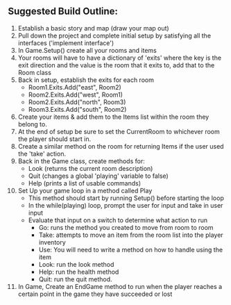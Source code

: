 ## Suggested Build Outline:

1. Establish a basic story and map (draw your map out)
2. Pull down the project and complete initial setup by satisfying all the interfaces ('implement interface')
3. In Game.Setup() create all your rooms and items
4. Your rooms will have to have a dictionary of 'exits' where the key is the exit direction and the value is the room that it exits to, add that to the Room class
5. Back in setup, establish the exits for each room
    - Room1.Exits.Add("east", Room2)
    - Room2.Exits.Add("west", Room1)
    - Room2.Exits.Add("north", Room3)
    - Room3.Exits.Add("south", Room2)
6. Create your items & add them to the Items list within the room they belong to.
7. At the end of setup be sure to set the CurrentRoom to whichever room the player should start in.
8. Create a similar method on the room for returning Items if the user used the 'take' action.
9. Back in the Game class, create methods for:
    - Look (returns the current room description)
    -  Quit (changes a global 'playing' variable to false)
    - Help (prints a list of usable commands)
10. Set Up your game loop in a method called Play
    -  This method should start by running Setup() before starting the loop
    -  In the while(playing) loop, prompt the user for input and take in user input
    - Evaluate that input on a switch to determine what action to run
      -  Go: runs the method you created to move from room to room
      - Take: attempts to move an item from the room list into the player inventory
      - Use: You will need to write a method on how to handle using the item
      - Look: run the look method
      - Help: run the health method
      - Quit: run the quit method.
11. In Game, Create an EndGame method to run when the player reaches a certain point in the game they have succeeded or lost
